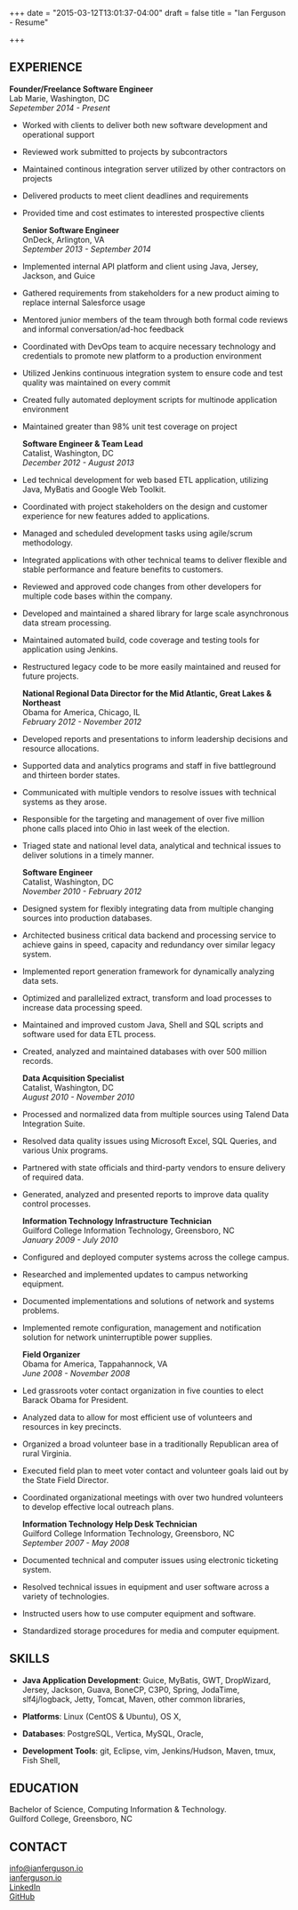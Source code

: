 +++
date = "2015-03-12T13:01:37-04:00"
draft = false 
title = "Ian Ferguson - Resume"

+++

## EXPERIENCE
  **Founder/Freelance Software Engineer**  
  Lab Marie, Washington, DC   
  _Sepetember 2014 - Present_
   
* Worked with clients to deliver both new software development and operational support
* Reviewed work submitted to projects by subcontractors
* Maintained continous integration server utilized by other contractors on projects
* Delivered products to meet client deadlines and requirements
* Provided time and cost estimates to interested prospective clients

  **Senior Software Engineer**  
  OnDeck, Arlington, VA   
  _September 2013 - September 2014_
   
* Implemented internal API platform and client using Java, Jersey, Jackson, and Guice
* Gathered requirements from stakeholders for a new product aiming to replace internal Salesforce usage
* Mentored junior members of the team through both formal code reviews and informal conversation/ad-hoc feedback
* Coordinated with DevOps team to acquire necessary technology and credentials to promote new platform to a production environment
* Utilized Jenkins continuous integration system to ensure code and test quality was maintained on every commit
* Created fully automated deployment scripts for multinode application environment
* Maintained greater than 98% unit test coverage on project

  **Software Engineer & Team Lead**  
  Catalist, Washington, DC   
  _December 2012 - August 2013_
   
* Led technical development for web based ETL application, utilizing Java, MyBatis and Google Web Toolkit.
* Coordinated with project stakeholders on the design and customer experience for new features added to applications.
* Managed and scheduled development tasks using agile/scrum methodology.
* Integrated applications with other technical teams to deliver flexible and stable performance and feature benefits to customers.
* Reviewed and approved code changes from other developers for multiple code bases within the company.
* Developed and maintained a shared library for large scale asynchronous data stream processing.
* Maintained automated build, code coverage and testing tools for application using Jenkins.
* Restructured legacy code to be more easily maintained and reused for future projects.

  **National Regional Data Director for the Mid Atlantic, Great Lakes & Northeast**  
  Obama for America, Chicago, IL   
  _February 2012 - November 2012_
   
* Developed reports and presentations to inform leadership decisions and resource allocations.
* Supported data and analytics programs and staff in five battleground and thirteen border states.
* Communicated with multiple vendors to resolve issues with technical systems as they arose.
* Responsible for the targeting and management of over five million phone calls placed into Ohio in last week of the election.
* Triaged state and national level data, analytical and technical issues to deliver solutions in a timely manner.

  **Software Engineer**  
  Catalist, Washington, DC   
  _November 2010 - February 2012_
   
* Designed system for flexibly integrating data from multiple changing sources into production databases.
* Architected business critical data backend and processing service to achieve gains in speed, capacity and redundancy over similar legacy system.
* Implemented report generation framework for dynamically analyzing data sets.
* Optimized and parallelized extract, transform and load processes to increase data processing speed.
* Maintained and improved custom Java, Shell and SQL scripts and software used for data ETL process.
* Created, analyzed and maintained databases with over 500 million records.

  **Data Acquisition Specialist**  
  Catalist, Washington, DC   
  _August 2010 - November 2010_
   
* Processed and normalized data from multiple sources using Talend Data Integration Suite.
* Resolved data quality issues using Microsoft Excel, SQL Queries, and various Unix programs.
* Partnered with state officials and third-party vendors to ensure delivery of required data.
* Generated, analyzed and presented reports to improve data quality control processes.

  **Information Technology Infrastructure Technician**  
  Guilford College Information Technology, Greensboro, NC   
  _January 2009 - July 2010_
   
* Configured and deployed computer systems across the college campus.
* Researched and implemented updates to campus networking equipment.
* Documented implementations and solutions of network and systems problems.
* Implemented remote configuration, management and notification solution for network uninterruptible power supplies.

  **Field Organizer**  
  Obama for America, Tappahannock, VA   
  _June 2008 - November 2008_
   
* Led grassroots voter contact organization in five counties to elect Barack Obama for President.
* Analyzed data to allow for most efficient use of volunteers and resources in key precincts.
* Organized a broad volunteer base in a traditionally Republican area of rural Virginia.
* Executed field plan to meet voter contact and volunteer goals laid out by the State Field Director.
* Coordinated organizational meetings with over two hundred volunteers to develop effective local outreach plans.

  **Information Technology Help Desk Technician**  
  Guilford College Information Technology, Greensboro, NC   
  _September 2007 - May 2008_
   
* Documented technical and computer issues using electronic ticketing system.
* Resolved technical issues in equipment and user software across a variety of technologies.
* Instructed users how to use computer equipment and software.
* Standardized storage procedures for media and computer equipment.


## SKILLS
* **Java Application Development**: Guice, MyBatis, GWT, DropWizard, Jersey, Jackson, Guava, BoneCP, C3P0, Spring, JodaTime, slf4j/logback, Jetty, Tomcat, Maven, other common libraries, 

* **Platforms**: Linux (CentOS & Ubuntu), OS X, 

* **Databases**: PostgreSQL, Vertica, MySQL, Oracle, 

* **Development Tools**: git, Eclipse, vim, Jenkins/Hudson, Maven, tmux, Fish Shell, 


## EDUCATION
Bachelor of Science, Computing Information & Technology.  
Guilford College, Greensboro, NC

## CONTACT

[info@ianferguson.io](mailto:info@ianferguson.io)  
[ianferguson.io](https://www.ianferguson.io)   
[LinkedIn](http://www.linkedin.com/in/fergusonij)  
[GitHub](https://github.com/ianferguson)  

